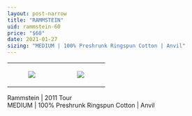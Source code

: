 ```yaml
---
layout: post-narrow
title: "RAMMSTEIN"
uid: rammstein-60
price: "$60"
date: 2021-01-27
sizing: "MEDIUM | 100% Preshrunk Ringspun Cotton | Anvil"
---
```




<table style="width:100%;"><tr><td style="vertical-align:top;">
      <figure class="tmblr-full" data-orig-height="2048" data-orig-width="1365" data-orig-src="https://concertshirts.netlify.app/shirts/0105/0105-01.jpg"><img src="https://64.media.tumblr.com/5203037ee025fe7b50f24e29d09e731e/ef0f730e4520d556-cf/s540x810/32ebca2a26e939dc08e258436dfbafd287bd6042.jpg" data-orig-height="2048" data-orig-width="1365" data-orig-src="https://concertshirts.netlify.app/shirts/0105/0105-01.jpg"/></figure></td>
    <td style="vertical-align:top;">
      <figure class="tmblr-full" data-orig-height="2048" data-orig-width="1365" data-orig-src="https://concertshirts.netlify.app/shirts/0105/0105-02.jpg"><img src="https://64.media.tumblr.com/d4d41ff2cfea989b11ab51a7e47e43e2/ef0f730e4520d556-02/s540x810/b31a4a03eab9a39cd5e0b4ebaadb494382fc8888.jpg" data-orig-height="2048" data-orig-width="1365" data-orig-src="https://concertshirts.netlify.app/shirts/0105/0105-02.jpg"/></figure></td>
  </tr></table><p>
  Rammstein | 2011 Tour<br/>MEDIUM | 100% Preshrunk Ringspun Cotton | Anvil
</p>
